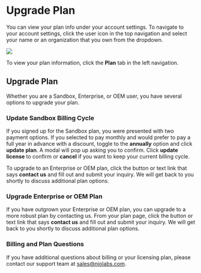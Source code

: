 # Upgrade Plan

You can view your plan info under your account settings. To navigate to your account settings, click the user icon in the top navigation and select your name or an organization that you own from the dropdown.

![](/img/organizations/org-account-settings.jpg)

To view your plan information, click the **Plan** tab in the left navigation.

## Upgrade Plan

Whether you are a Sandbox, Enterprise, or OEM user, you have several options to upgrade your plan.

### Update Sandbox Billing Cycle
If you signed up for the Sandbox plan, you were presented with two payment options. If you selected to pay monthly and would prefer to pay a full year in advance with a discount, toggle to the **annually** option and click **update plan**. A modal will pop up asking you to confirm. Click **update license** to confirm or **cancel** if you want to keep your current billing cycle.

To upgrade to an Enterprise or OEM plan, click the button or text link that says **contact us** and fill out and submit your inquiry. We will get back to you shortly to discuss additional plan options.

### Upgrade Enterprise or OEM Plan
If you have outgrown your Enterprise or OEM plan, you can upgrade to a more robust plan by contacting us. From your plan page, click the button or text link that says **contact us** and fill out and submit your inquiry. We will get back to you shortly to discuss additional plan options.

### Billing and Plan Questions

If you have additional questions about billing or your licensing plan, please contact our support team at [sales@niolabs.com](mailto:sales@niolabs.com).
